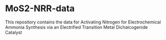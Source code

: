 # MoS2-NRR-data
This repository contains the data for Activating Nitrogen for Electrochemical Ammonia Synthesis via an Electrified Transition Metal Dichalcogenide Catalyst
